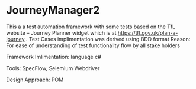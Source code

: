 # JourneyManager2

This a a test automation framework  with some
tests based on the TfL website – Journey Planner widget which is at
https://tfl.gov.uk/plan-a-journey .
Test Cases implimentation was derived using BDD format
Reason:
For ease of understanding of test functionality flow by all stake holders

Framework Imlimentation:
language c#

Tools: SpecFlow, Selemium Webdriver

Design Approach:
POM

